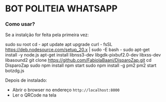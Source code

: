 # BOT POLITEIA WHATSAPP

### Como usar?

Se a instalção for feita pela primeira vez:

sudo su root
cd -
apt update
apt upgrade
curl - fsSL https://deb.nodesource.com/setup_20.x | sudo -E bash -
sudo apt-get install -y node.js
apt-get install libnss3-dev libgdk-pixbuf2.0-dev libxss-dev libasound2
git clone https://github.com/FabiolaBaani/DisparoZap.git
cd DisparoZap
sudo npm install
npm start
sudo npm install -g pm2
pm2 start botzdg.js

Depois de instalado:

- Abrir o browser no endereço `http://localhost:8000`
- Ler o QRCode na tela
